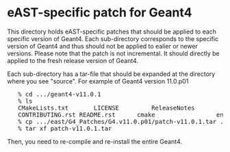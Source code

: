 # eAST-specific patch for Geant4

This directory holds eAST-specific patches that should be applied to each specific version of Geant4.
Each sub-directory corresponds to the specific version of Geant4 and thus should not be applied to ealier or newer versions.
Please note that the patch is not incremental. It should directly be applied to the fresh release version of Geant4.

Each sub-directory has a tar-file that should be expanded at the directory where you see "source". For example of Geant4 version 11.0.p01

<pre>
   % cd .../geant4-v11.0.1
   % ls
   CMakeLists.txt		LICENSE			ReleaseNotes		config			   examples		
   CONTRIBUTING.rst	README.rst		cmake			      environments		source
   % cp .../east/G4_Patches/G4.v11.0.p01/patch-v11.0.1.tar .
   % tar xf patch-v11.0.1.tar
</pre>

Then, you need to re-compile and re-install the entire Geant4.
